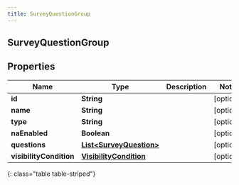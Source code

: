```yaml
---
title: SurveyQuestionGroup
---
```


## SurveyQuestionGroup

## Properties

| Name                    | Type                                                                     | Description | Notes      |
| ----------------------- | ------------------------------------------------------------------------ | ----------- | ---------- |
| **id**                  | <!----><!---->**String**<!---->                                          |             | [optional] |
| **name**                | <!----><!---->**String**<!---->                                          |             | [optional] |
| **type**                | <!----><!---->**String**<!---->                                          |             | [optional] |
| **naEnabled**           | <!----><!---->**Boolean**<!---->                                         |             | [optional] |
| **questions**           | <!----><!---->[**List&lt;SurveyQuestion&gt;**](SurveyQuestion.md)<!----> |             | [optional] |
| **visibilityCondition** | <!----><!---->[**VisibilityCondition**](VisibilityCondition.md)<!---->   |             | [optional] |

{: class="table table-striped"}
